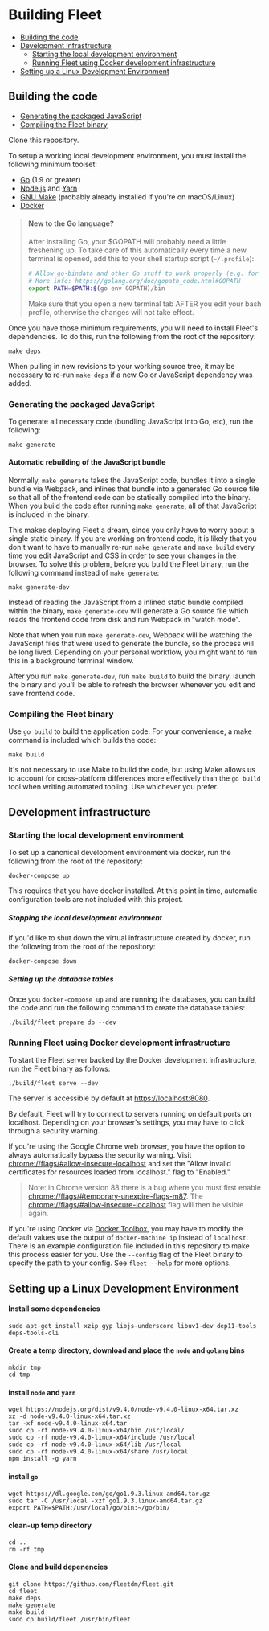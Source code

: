 # Building Fleet
- [Building the code](#building-the-code)
- [Development infrastructure](#development-infrastructure)
  - [Starting the local development environment](#starting-the-local-development-environment)
  - [Running Fleet using Docker development infrastructure](#running-fleet-using-docker-development-infrastructure)
- [Setting up a Linux Development Environment](#setting-up-a-linux-development-environment)

## Building the code

- [Generating the packaged JavaScript](#generating-the-packaged-javascript)
- [Compiling the Fleet binary](#compiling-the-Fleet-binary)

Clone this repository.

To setup a working local development environment, you must install the following minimum toolset:

* [Go](https://golang.org/doc/install) (1.9 or greater)
* [Node.js](https://nodejs.org/en/download/current/) and [Yarn](https://yarnpkg.com/en/docs/install)
* [GNU Make](https://www.gnu.org/software/make/) (probably already installed if you're on macOS/Linux)
* [Docker](https://docs.docker.com/get-docker/)

> #### New to the Go language?
> 
> After installing Go, your $GOPATH will probably need a little freshening up.  To take care of this automatically every time a new terminal is opened, add this to your shell startup script (`~/.profile`):
> ```bash
> # Allow go-bindata and other Go stuff to work properly (e.g. for Fleet/osquery)
> # More info: https://golang.org/doc/gopath_code.html#GOPATH
> export PATH=$PATH:$(go env GOPATH)/bin
> ```
> Make sure that you open a new terminal tab AFTER you edit your bash profile, otherwise the changes will not take effect.

Once you have those minimum requirements, you will need to install Fleet's dependencies. To do this, run the following from the root of the repository:

```
make deps
```

When pulling in new revisions to your working source tree, it may be necessary to re-run `make deps` if a new Go or JavaScript dependency was added.

### Generating the packaged JavaScript

To generate all necessary code (bundling JavaScript into Go, etc), run the following:

```
make generate
```

#### Automatic rebuilding of the JavaScript bundle

Normally, `make generate` takes the JavaScript code, bundles it into a single bundle via Webpack, and inlines that bundle into a generated Go source file so that all of the frontend code can be statically compiled into the binary. When you build the code after running `make generate`, all of that JavaScript is included in the binary.

This makes deploying Fleet a dream, since you only have to worry about a single static binary. If you are working on frontend code, it is likely that you don't want to have to manually re-run `make generate` and `make build` every time you edit JavaScript and CSS in order to see your changes in the browser. To solve this problem, before you build the Fleet binary, run the following command instead of `make generate`:

```
make generate-dev
```

Instead of reading the JavaScript from a inlined static bundle compiled within the binary, `make generate-dev` will generate a Go source file which reads the frontend code from disk and run Webpack in "watch mode".

Note that when you run `make generate-dev`, Webpack will be watching the JavaScript files that were used to generate the bundle, so the process will be long lived. Depending on your personal workflow, you might want to run this in a background terminal window.

After you run `make generate-dev`, run `make build` to build the binary, launch the binary and you'll be able to refresh the browser whenever you edit and save frontend code.

### Compiling the Fleet binary

Use `go build` to build the application code. For your convenience, a make command is included which builds the code:

```
make build
```

It's not necessary to use Make to build the code, but using Make allows us to account for cross-platform differences more effectively than the `go build` tool when writing automated tooling. Use whichever you prefer.

## Development infrastructure

### Starting the local development environment

To set up a canonical development environment via docker, run the following from the root of the repository:

```
docker-compose up
```

This requires that you have docker installed. At this point in time, automatic configuration tools are not included with this project.

##### Stopping the local development environment

If you'd like to shut down the virtual infrastructure created by docker, run the following from the root of the repository:

```
docker-compose down
```

##### Setting up the database tables

Once you `docker-compose up` and are running the databases, you can build the code and run the following command to create the database tables:

```
./build/fleet prepare db --dev
```

### Running Fleet using Docker development infrastructure

To start the Fleet server backed by the Docker development infrastructure, run the Fleet binary as follows:

```
./build/fleet serve --dev
```

The server is accessible by default at [https://localhost:8080](https://localhost:8080).

By default, Fleet will try to connect to servers running on default ports on localhost. Depending on your browser's settings, you may have to click through a security warning.

If you're using the Google Chrome web browser, you have the option to always automatically bypass the security warning. Visit [chrome://flags/#allow-insecure-localhost](chrome://flags/#allow-insecure-localhost) and set the "Allow invalid certificates for resources loaded from localhost." flag to "Enabled."

> Note: in Chrome version 88 there is a bug where you must first enable [chrome://flags/#temporary-unexpire-flags-m87](chrome://flags/#temporary-unexpire-flags-m87). The [chrome://flags/#allow-insecure-localhost](chrome://flags/#allow-insecure-localhost) flag will then be visible again.

If you're using Docker via [Docker Toolbox](https://www.docker.com/products/docker-toolbox), you may have to modify the default values use the output of `docker-machine ip` instead of `localhost`. There is an example configuration file included in this repository to make this process easier for you.  Use the `--config` flag of the Fleet binary to specify the path to your config. See `fleet --help` for more options.

## Setting up a Linux Development Environment

#### Install some dependencies

`sudo apt-get install xzip gyp libjs-underscore libuv1-dev dep11-tools deps-tools-cli`

#### Create a temp directory, download and place the `node` and `golang` bins 

```
mkdir tmp
cd tmp
```

#### install `node` and `yarn`

```
wget https://nodejs.org/dist/v9.4.0/node-v9.4.0-linux-x64.tar.xz
xz -d node-v9.4.0-linux-x64.tar.xz
tar -xf node-v9.4.0-linux-x64.tar
sudo cp -rf node-v9.4.0-linux-x64/bin /usr/local/
sudo cp -rf node-v9.4.0-linux-x64/include /usr/local
sudo cp -rf node-v9.4.0-linux-x64/lib /usr/local
sudo cp -rf node-v9.4.0-linux-x64/share /usr/local
npm install -g yarn
```

#### install `go`

```
wget https://dl.google.com/go/go1.9.3.linux-amd64.tar.gz
sudo tar -C /usr/local -xzf go1.9.3.linux-amd64.tar.gz
export PATH=$PATH:/usr/local/go/bin:~/go/bin/
```

#### clean-up temp directory

```
cd ..
rm -rf tmp
```

#### Clone and build depenencies

```
git clone https://github.com/fleetdm/fleet.git
cd fleet
make deps
make generate
make build
sudo cp build/fleet /usr/bin/fleet
```
